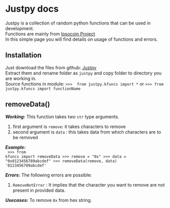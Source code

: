 # Justpy docs
Justpy is a collection of random python functions that can be used in development. <br>
Functions are mainly from [Ipsocoin Project](https://github.com/amadhurkant/ipsocoin) <br>
In this simple page you will find details on usage of functions and errors.

## Installation
Just download the files from github: [Justpy](https://github.com/amadhurkant/justpy) <br>
Extract them and rename folder as ```justpy``` and copy folder to directory you are working in. <br>
Source functions in module: ```>>>  from justpy.kfuncs import *``` or ```>>> from justpy.kfuncs import functionName```

## removeData()

_**Working:**_  This function takes two ```str``` type arguments. 
  1. first argument is ```remove```: it takes characters to remove
  2. second argument is ```data``` : this takes data from which characters are to be removed <br>

_**Example:**_  <br> <code>
\>>> from kfuncs import removeData
\>>> remove = "0x"
\>>> data = "0x0123456789abcdef"
\>>> removeData(remove, data)
'0123456789abcdef'
</code> <br>

_**Errors:**_ The following errors are possible: <br>
  1. ```RemoveNotError``` : It implies that the character you want to remove are not present in provided data.

_**Usecases:**_  To remove ```0x``` from hex string.
